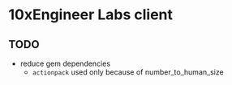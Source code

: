 # 10xEngineer Labs client


## TODO

* reduce gem dependencies 
	* `actionpack` used only because of number_to_human_size